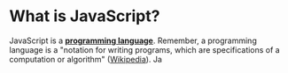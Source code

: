 # What is JavaScript?

JavaScript is a **[programming language](https://en.wikipedia.org/wiki/Programming_language)**. Remember, a programming language is a "notation for writing programs, which are specifications of a computation or algorithm" ([Wikipedia](https://en.wikipedia.org/wiki/Programming_language)). Ja